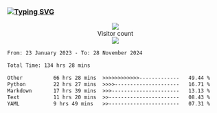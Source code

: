 ### <a href="https://git.io/typing-svg"><img src="https://readme-typing-svg.herokuapp.com?font=Fira+Code&pause=1000&width=435&lines=+Hi+%F0%9F%91%8B+There+is+Chenghow" alt="Typing SVG" /></a>
<p align="center"> 
  <img src="https://github-readme-stats.vercel.app/api?username=chenghow&show_icons=true"><br>
  Visitor count<br>
  <img src="https://profile-counter.glitch.me/chenghow/count.svg">
</p>

<!--START_SECTION:waka-->

```txt
From: 23 January 2023 - To: 28 November 2024

Total Time: 134 hrs 28 mins

Other          66 hrs 28 mins  >>>>>>>>>>>>-------------   49.44 %
Python         22 hrs 27 mins  >>>>---------------------   16.71 %
Markdown       17 hrs 39 mins  >>>----------------------   13.13 %
Text           11 hrs 20 mins  >>-----------------------   08.43 %
YAML           9 hrs 49 mins   >>-----------------------   07.31 %
```

<!--END_SECTION:waka-->
